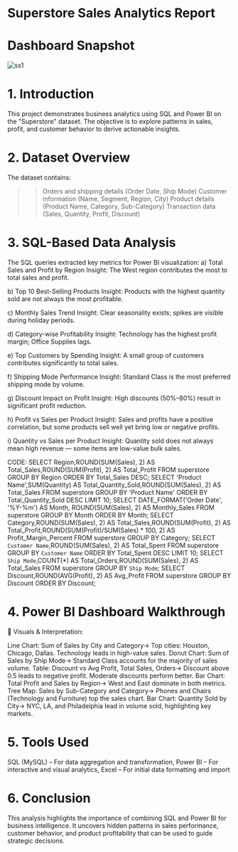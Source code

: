 # Superstore Sales Analytics Report

 # Dashboard Snapshot


![ss1](https://github.com/user-attachments/assets/60bc13f9-4629-4627-808a-4f009557a14d)



# 1. Introduction

This project demonstrates business analytics using SQL and Power BI on the "Superstore" dataset. The objective is to explore patterns in sales,
 profit, and customer behavior to derive actionable insights.

# 2. Dataset Overview

The dataset contains:
   >>Orders and shipping details (Order Date, Ship Mode)
   >>Customer information (Name, Segment, Region, City)
   >>Product details (Product Name, Category, Sub-Category)
   >>Transaction data (Sales, Quantity, Profit, Discount)

# 3. SQL-Based Data Analysis

The SQL queries extracted key metrics for Power BI visualization:
a) Total Sales and Profit by Region
Insight: The West region contributes the most to total sales and profit.

b) Top 10 Best-Selling Products
Insight: Products with the highest quantity sold are not always the most profitable.

c) Monthly Sales Trend
Insight: Clear seasonality exists; spikes are visible during holiday periods.

d) Category-wise Profitability
Insight: Technology has the highest profit margin; Office Supplies lags.

e) Top Customers by Spending
Insight: A small group of customers contributes significantly to total sales.

f) Shipping Mode Performance
Insight: Standard Class is the most preferred shipping mode by volume.

g) Discount Impact on Profit
Insight: High discounts (50%–80%) result in significant profit reduction.

h) Profit vs Sales per Product
Insight: Sales and profits have a positive correlation, but some products sell well yet bring low or negative profits.

i) Quantity vs Sales per Product
Insight: Quantity sold does not always mean high revenue — some items are low-value bulk sales.

CODE:
SELECT Region,ROUND(SUM(Sales), 2) AS Total_Sales,ROUND(SUM(Profit), 2) AS Total_Profit FROM superstore GROUP BY Region ORDER BY Total_Sales DESC;
SELECT 'Product Name',SUM(Quantity) AS Total_Quantity_Sold,ROUND(SUM(Sales), 2) AS Total_Sales FROM superstore GROUP BY 'Product Name' ORDER BY Total_Quantity_Sold DESC LIMIT 10;
SELECT DATE_FORMAT('Order Date', '%Y-%m') AS Month, ROUND(SUM(Sales), 2) AS Monthly_Sales FROM superstore GROUP BY Month ORDER BY Month;
SELECT Category,ROUND(SUM(Sales), 2) AS Total_Sales,ROUND(SUM(Profit), 2) AS Total_Profit,ROUND(SUM(Profit)/SUM(Sales) * 100, 2) AS Profit_Margin_Percent FROM superstore GROUP BY Category;
SELECT `Customer Name`,ROUND(SUM(Sales), 2) AS Total_Spent FROM superstore GROUP BY `Customer Name` ORDER BY Total_Spent DESC LIMIT 10;
SELECT `Ship Mode`,COUNT(*) AS Total_Orders,ROUND(SUM(Sales), 2) AS Total_Sales FROM superstore GROUP BY `Ship Mode`;
SELECT Discount,ROUND(AVG(Profit), 2) AS Avg_Profit FROM superstore GROUP BY Discount ORDER BY Discount;

# 4. Power BI Dashboard Walkthrough

🔷 Visuals & Interpretation:

Line Chart: Sum of Sales by City and Category→ Top cities: Houston, Chicago, Dallas. Technology leads in high-value sales.
Donut Chart: Sum of Sales by Ship Mode→ Standard Class accounts for the majority of sales volume.
Table: Discount vs Avg Profit, Total Sales, Orders→ Discount above 0.5 leads to negative profit. Moderate discounts perform better.
Bar Chart: Total Profit and Sales by Region→ West and East dominate in both metrics.
Tree Map: Sales by Sub-Category and Category→ Phones and Chairs (Technology and Furniture) top the sales chart.
Bar Chart: Quantity Sold by City→ NYC, LA, and Philadelphia lead in volume sold, highlighting key markets.

# 5. Tools Used

SQL (MySQL) – For data aggregation and transformation, 
Power BI – For interactive and visual analytics, 
Excel – For initial data formatting and import


# 6. Conclusion

This analysis highlights the importance of combining SQL and Power BI for business intelligence. It uncovers hidden patterns in sales performance, customer behavior, and product profitability that can be used to guide strategic decisions.



